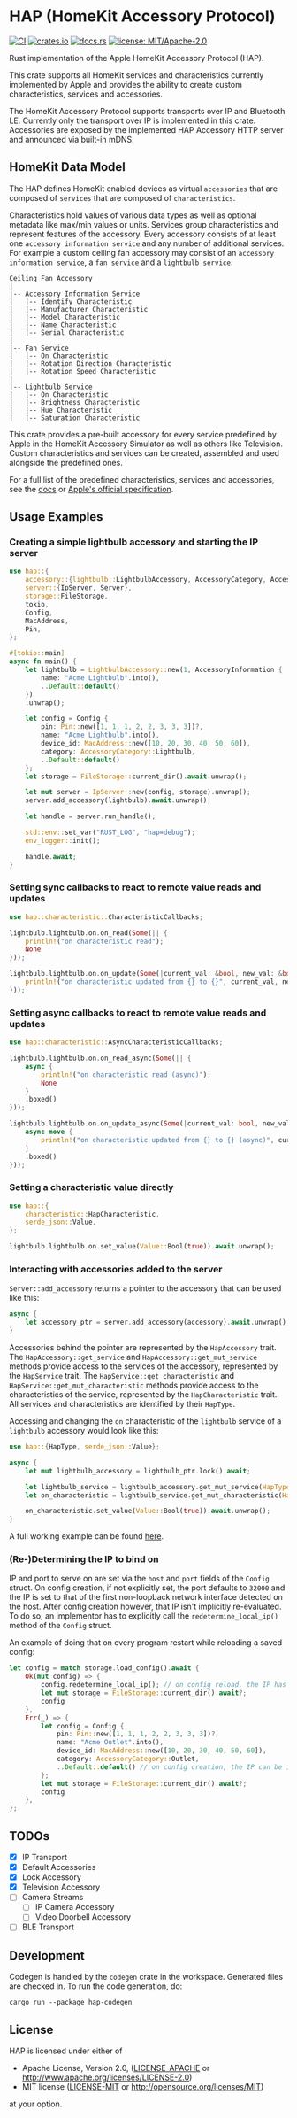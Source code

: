 # HAP (HomeKit Accessory Protocol)

[![CI](https://github.com/ewilken/hap-rs/workflows/CI/badge.svg)](https://github.com/ewilken/hap-rs/actions?query=workflow%3ACI)
[![crates.io](https://img.shields.io/crates/v/hap.svg)](https://crates.io/crates/hap)
[![docs.rs](https://docs.rs/hap/badge.svg)](https://docs.rs/hap)
[![license: MIT/Apache-2.0](https://img.shields.io/badge/license-MIT%2FApache--2.0-blue.svg)](https://github.com/ewilken/hap-rs)

Rust implementation of the Apple HomeKit Accessory Protocol (HAP).

This crate supports all HomeKit services and characteristics currently implemented by Apple and provides the ability to create custom characteristics, services and accessories.

The HomeKit Accessory Protocol supports transports over IP and Bluetooth LE. Currently only the transport over IP is implemented in this crate. Accessories are exposed by the implemented HAP Accessory HTTP server and announced via built-in mDNS.

## HomeKit Data Model

The HAP defines HomeKit enabled devices as virtual `accessories` that are composed of `services` that are composed of `characteristics`.

Characteristics hold values of various data types as well as optional metadata like max/min values or units. Services group characteristics and represent features of the accessory. Every accessory consists of at least one `accessory information service` and any number of additional services. For example a custom ceiling fan accessory may consist of an `accessory information service`, a `fan service` and a `lightbulb service`.

```
Ceiling Fan Accessory
|
|-- Accessory Information Service
|   |-- Identify Characteristic
|   |-- Manufacturer Characteristic
|   |-- Model Characteristic
|   |-- Name Characteristic
|   |-- Serial Characteristic
|
|-- Fan Service
|   |-- On Characteristic
|   |-- Rotation Direction Characteristic
|   |-- Rotation Speed Characteristic
|
|-- Lightbulb Service
|   |-- On Characteristic
|   |-- Brightness Characteristic
|   |-- Hue Characteristic
|   |-- Saturation Characteristic
```

This crate provides a pre-built accessory for every service predefined by Apple in the HomeKit Accessory Simulator as well as others like Television. Custom characteristics and services can be created, assembled and used alongside the predefined ones.

For a full list of the predefined characteristics, services and accessories, see the [docs](https://docs.rs/hap/) or [Apple's official specification](https://developer.apple.com/homekit/).

## Usage Examples

### Creating a simple lightbulb accessory and starting the IP server

```rust
use hap::{
    accessory::{lightbulb::LightbulbAccessory, AccessoryCategory, AccessoryInformation},
    server::{IpServer, Server},
    storage::FileStorage,
    tokio,
    Config,
    MacAddress,
    Pin,
};

#[tokio::main]
async fn main() {
    let lightbulb = LightbulbAccessory::new(1, AccessoryInformation {
        name: "Acme Lightbulb".into(),
        ..Default::default()
    })
    .unwrap();

    let config = Config {
        pin: Pin::new([1, 1, 1, 2, 2, 3, 3, 3])?,
        name: "Acme Lightbulb".into(),
        device_id: MacAddress::new([10, 20, 30, 40, 50, 60]),
        category: AccessoryCategory::Lightbulb,
        ..Default::default()
    };
    let storage = FileStorage::current_dir().await.unwrap();

    let mut server = IpServer::new(config, storage).unwrap();
    server.add_accessory(lightbulb).await.unwrap();

    let handle = server.run_handle();

    std::env::set_var("RUST_LOG", "hap=debug");
    env_logger::init();

    handle.await;
}
```

### Setting sync callbacks to react to remote value reads and updates

```rust
use hap::characteristic::CharacteristicCallbacks;

lightbulb.lightbulb.on.on_read(Some(|| {
    println!("on characteristic read");
    None
}));

lightbulb.lightbulb.on.on_update(Some(|current_val: &bool, new_val: &bool| {
    println!("on characteristic updated from {} to {}", current_val, new_val);
}));
```

### Setting async callbacks to react to remote value reads and updates

```rust
use hap::characteristic::AsyncCharacteristicCallbacks;

lightbulb.lightbulb.on.on_read_async(Some(|| {
    async {
        println!("on characteristic read (async)");
        None
    }
    .boxed()
}));

lightbulb.lightbulb.on.on_update_async(Some(|current_val: bool, new_val: bool| {
    async move {
        println!("on characteristic updated from {} to {} (async)", current_val, new_val);
    }
    .boxed()
}));
```

### Setting a characteristic value directly

```rust
use hap::{
    characteristic::HapCharacteristic,
    serde_json::Value,
};

lightbulb.lightbulb.on.set_value(Value::Bool(true)).await.unwrap();
```

### Interacting with accessories added to the server

`Server::add_accessory` returns a pointer to the accessory that can be used like this:

```rust
async {
    let accessory_ptr = server.add_accessory(accessory).await.unwrap();
}
```

Accessories behind the pointer are represented by the `HapAccessory` trait. The `HapAccessory::get_service` and `HapAccessory::get_mut_service` methods provide access to the services of the accessory, represented by the `HapService` trait. The `HapService::get_characteristic` and `HapService::get_mut_characteristic` methods provide access to the characteristics of the service, represented by the `HapCharacteristic` trait. All services and characteristics are identified by their `HapType`.

Accessing and changing the `on` characteristic of the `lightbulb` service of a `lightbulb` accessory would look like this:

```rust
use hap::{HapType, serde_json::Value};

async {
    let mut lightbulb_accessory = lightbulb_ptr.lock().await;

    let lightbulb_service = lightbulb_accessory.get_mut_service(HapType::Lightbulb).unwrap();
    let on_characteristic = lightbulb_service.get_mut_characteristic(HapType::On).unwrap();

    on_characteristic.set_value(Value::Bool(true)).await.unwrap();
}
```

A full working example can be found [here](https://github.com/ewilken/hap-rs/blob/master/examples/setting_values_after_server_start.rs).

### (Re-)Determining the IP to bind on

IP and port to serve on are set via the `host` and `port` fields of the `Config` struct. On config creation, if not explicitly set, the port defaults to `32000` and the IP is set to that of the first non-loopback network interface detected on the host. After config creation however, that IP isn't implicitly re-evaluated. To do so, an implementor has to explicitly call the `redetermine_local_ip()` method of the `Config` struct.

An example of doing that on every program restart while reloading a saved config:

```rust
let config = match storage.load_config().await {
    Ok(mut config) => {
        config.redetermine_local_ip(); // on config reload, the IP has to be explicitly redetermined
        let mut storage = FileStorage::current_dir().await?;
        config
    },
    Err(_) => {
        let config = Config {
            pin: Pin::new([1, 1, 1, 2, 2, 3, 3, 3])?,
            name: "Acme Outlet".into(),
            device_id: MacAddress::new([10, 20, 30, 40, 50, 60]),
            category: AccessoryCategory::Outlet,
            ..Default::default() // on config creation, the IP can be implicitly determined
        };
        let mut storage = FileStorage::current_dir().await?;
        config
    },
};
```

## TODOs

- [x] IP Transport
- [x] Default Accessories
- [x] Lock Accessory
- [x] Television Accessory
- [ ] Camera Streams
  - [ ] IP Camera Accessory
  - [ ] Video Doorbell Accessory
- [ ] BLE Transport

## Development

Codegen is handled by the `codegen` crate in the workspace. Generated files are checked in. To run the code generation, do:

    cargo run --package hap-codegen

## License

HAP is licensed under either of

- Apache License, Version 2.0, ([LICENSE-APACHE](LICENSE-APACHE) or http://www.apache.org/licenses/LICENSE-2.0)
- MIT license ([LICENSE-MIT](LICENSE-MIT) or http://opensource.org/licenses/MIT)

at your option.
